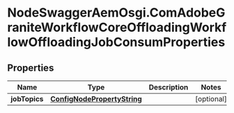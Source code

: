 # NodeSwaggerAemOsgi.ComAdobeGraniteWorkflowCoreOffloadingWorkflowOffloadingJobConsumProperties

## Properties
Name | Type | Description | Notes
------------ | ------------- | ------------- | -------------
**jobTopics** | [**ConfigNodePropertyString**](ConfigNodePropertyString.md) |  | [optional] 


